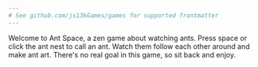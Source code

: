 ```yaml
---
# See github.com/js13kGames/games for supported frontmatter
---
```

Welcome to Ant Space, a zen game about watching ants.
Press space or click the ant nest to call an ant. Watch them follow each other around and make ant art. There's no real goal in this game, so sit back and enjoy.